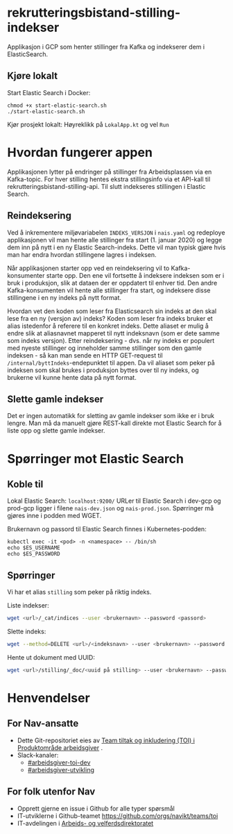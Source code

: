 # rekrutteringsbistand-stilling-indekser

Applikasjon i GCP som henter stillinger fra Kafka og indekserer dem i ElasticSearch.

## Kjøre lokalt
Start Elastic Search i Docker:
```shell
chmod +x start-elastic-search.sh
./start-elastic-search.sh
```
Kjør prosjekt lokalt: Høyreklikk på `LokalApp.kt` og vel `Run`


# Hvordan fungerer appen

Applikasjonen lytter på endringer på stillinger fra Arbeidsplassen via en Kafka-topic. For hver stilling hentes ekstra stillingsinfo via et API-kall til rekrutteringsbistand-stilling-api. Til slutt indekseres stillingen i Elastic Search.

## Reindeksering
Ved å inkrementere miljøvariabelen `INDEKS_VERSJON` i `nais.yaml` og redeploye applikasjonen vil man hente alle stillinger fra start (1. januar 2020) og legge dem inn på nytt i en ny Elastic Search-indeks. Dette vil man typisk gjøre hvis man har endra hvordan stillingene lagres i indeksen.

Når applikasjonen starter opp ved en reindeksering vil to Kafka-konsumenter starte opp. Den ene vil fortsette å indeksere indeksen som er i bruk i produksjon, slik at dataen der er oppdatert til enhver tid.
Den andre Kafka-konsumenten vil hente alle stillinger fra start, og indeksere disse stillingene i en ny indeks på nytt format.

Hvordan vet den koden som leser fra Elasticsearch sin indeks at den skal lese fra en ny (versjon av) indeks? Koden som leser fra indeks bruker et alias istedenfor å referere til en konkret indeks. Dette aliaset er mulig å endre slik at aliasnavnet mapperet til nytt indeksnavn (som er dete samme som indeks versjon). Etter reindeksering - dvs. når ny indeks er populert med nyeste stillinger og inneholder samme stillinger som den gamle indeksen - så kan man sende en HTTP GET-request til `/internal/byttIndeks`-endepunktet til appen. Da vil aliaset som peker på indeksen som skal brukes i produksjon byttes over til ny indeks, og brukerne vil kunne hente data på nytt format.

## Slette gamle indekser
Det er ingen automatikk for sletting av gamle indekser som ikke er i bruk lengre. Man må da manuelt gjøre REST-kall direkte mot Elastic Search for å liste opp og slette gamle indekser.


# Spørringer mot Elastic Search

## Koble til
Lokal Elastic Search: `localhost:9200/`
URLer til Elastic Search i dev-gcp og prod-gcp ligger i filene `nais-dev.json` og `nais-prod.json`.
Spørringer må gjøres inne i podden med WGET.

Brukernavn og passord til Elastic Search finnes i Kubernetes-podden:
```shell
kubectl exec -it <pod> -n <namespace> -- /bin/sh
echo $ES_USERNAME
echo $ES_PASSWORD
```

## Spørringer
Vi har et alias `stilling` som peker på riktig indeks.

Liste indekser:
```sh
wget <url>/_cat/indices --user <brukernavn> --password <passord>
```

Slette indeks:
```sh
wget --method=DELETE <url>/<indeksnavn> --user <brukernavn> --password <passord>
```

Hente ut dokument med UUID:
```sh
wget <url>/stilling/_doc/<uuid på stilling> --user <brukernavn> --password <passord>
```

# Henvendelser

## For Nav-ansatte

* Dette Git-repositoriet eies
  av [Team tiltak og inkludering (TOI) i Produktområde arbeidsgiver](https://teamkatalog.nais.adeo.no/team/0150fd7c-df30-43ee-944e-b152d74c64d6)
  .
* Slack-kanaler:
  * [#arbeidsgiver-toi-dev](https://nav-it.slack.com/archives/C02HTU8DBSR)
  * [#arbeidsgiver-utvikling](https://nav-it.slack.com/archives/CD4MES6BB)

## For folk utenfor Nav

* Opprett gjerne en issue i Github for alle typer spørsmål
* IT-utviklerne i Github-teamet https://github.com/orgs/navikt/teams/toi
* IT-avdelingen
  i [Arbeids- og velferdsdirektoratet](https://www.nav.no/no/NAV+og+samfunn/Kontakt+NAV/Relatert+informasjon/arbeids-og-velferdsdirektoratet-kontorinformasjon)
